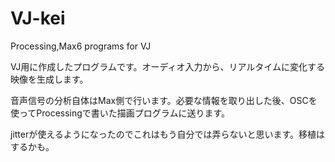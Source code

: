 VJ-kei
======

Processing,Max6 programs for VJ

VJ用に作成したプログラムです。オーディオ入力から、リアルタイムに変化する映像を生成します。

音声信号の分析自体はMax側で行います。必要な情報を取り出した後、OSCを使ってProcessingで書いた描画プログラムに送ります。

jitterが使えるようになったのでこれはもう自分では弄らないと思います。移植はするかも。
